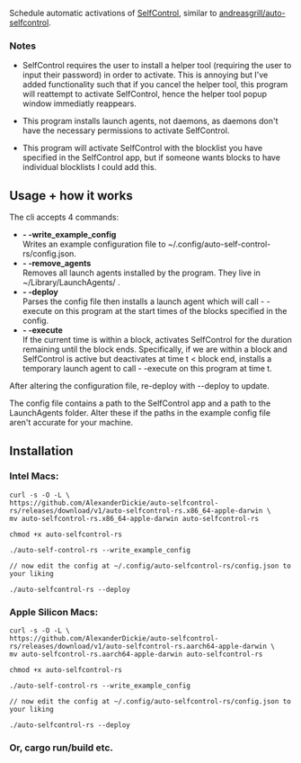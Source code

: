 Schedule automatic activations of [SelfControl](https://github.com/SelfControlApp/selfcontrol), similar to [andreasgrill/auto-selfcontrol](https://github.com/andreasgrill/auto-selfcontrol).


### Notes
- SelfControl requires the user to install a helper tool (requiring the user to input their password) in order to activate. This is annoying but I've added functionality such that if you cancel the helper tool, this program will reattempt to activate SelfControl, hence the helper tool popup window immediatly reappears.

- This program installs launch agents, not daemons, as daemons don't have the necessary permissions to activate SelfControl.

- This program will activate SelfControl with the blocklist you have specified in the SelfControl app, but if someone wants blocks to have individual blocklists I could add this.

## Usage + how it works
The cli accepts 4 commands:
- **- -write_example_config** <br> Writes an example configuration file to ~/.config/auto-self-control-rs/config.json.
- **- -remove_agents** <br> Removes all launch agents installed by the program. They live in ~/Library/LaunchAgents/ .
 - **- -deploy** <br> Parses the config file then installs a launch agent which will call - -execute on this program at the start times of the blocks specified in the config.
 - **- -execute** <br> If the current time is within a block, activates SelfControl for the duration remaining until the block ends.
 Specifically, if we are within a block and SelfControl is active but deactivates at time t < block end, installs a temporary launch agent to call - -execute on this program at time t.

After altering the configuration file, re-deploy with --deploy to update.

The config file contains a path to the SelfControl app and a path to the LaunchAgents folder. Alter these if the paths in the example config file aren't accurate for your machine. 
## Installation 
### Intel Macs:

    curl -s -O -L \
    https://github.com/AlexanderDickie/auto-selfcontrol-rs/releases/download/v1/auto-selfcontrol-rs.x86_64-apple-darwin \ 
    mv auto-selfcontrol-rs.x86_64-apple-darwin auto-selfcontrol-rs 
    
    chmod +x auto-selfcontrol-rs
    
    ./auto-self-control-rs --write_example_config
    
    // now edit the config at ~/.config/auto-selfcontrol-rs/config.json to your liking
    
    ./auto-selfcontrol-rs --deploy
    
### Apple Silicon Macs:

    curl -s -O -L \
    https://github.com/AlexanderDickie/auto-selfcontrol-rs/releases/download/v1/auto-selfcontrol-rs.aarch64-apple-darwin \ 
    mv auto-selfcontrol-rs.aarch64-apple-darwin auto-selfcontrol-rs 
    
    chmod +x auto-selfcontrol-rs
    
    ./auto-self-control-rs --write_example_config
    
    // now edit the config at ~/.config/auto-selfcontrol-rs/config.json to your liking
    
    ./auto-selfcontrol-rs --deploy
    
 
 ### Or, cargo run/build etc.
